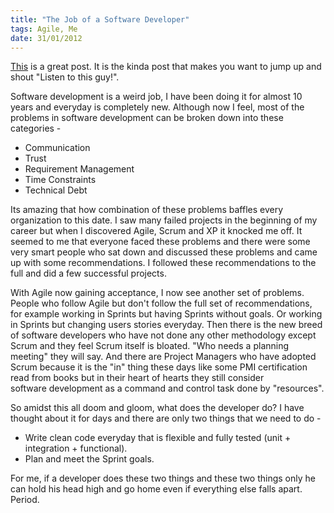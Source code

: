 ```yaml
--- 
title: "The Job of a Software Developer"
tags: Agile, Me
date: 31/01/2012
---
```


[This](http://www.quora.com/Engineering-Management/Why-are-software-development-task-estimations-regularly-off-by-a-factor-of-2-3) is a great post. It is the kinda post that makes you want to jump up and shout "Listen to this guy!".

Software development is a weird job, I have been doing it for almost 10 years and everyday is completely new. Although now I feel, most of the problems in software development can be broken down into these categories -
- Communication
- Trust
- Requirement Management
- Time Constraints
- Technical Debt

Its amazing that how combination of these problems baffles every organization to this date. I saw many failed projects in the beginning of my career but when I discovered Agile, Scrum and XP it knocked me off. It seemed to me that everyone faced these problems and there were some very smart people who sat down and discussed these problems and came up with some recommendations. I followed these recommendations to the full and did a few successful projects.

With Agile now gaining acceptance, I now see another set of problems. People who follow Agile but don't follow the full set of recommendations, for example working in Sprints but having Sprints without goals. Or working in Sprints but changing users stories everyday. Then there is the new breed of software developers who have not done any other methodology except Scrum and they feel Scrum itself is bloated. "Who needs a planning meeting" they will say. And there are Project Managers who have adopted Scrum because it is the "in" thing these days like some PMI certification read from books but in their heart of hearts they still consider software development as a command and control task done by "resources".

So amidst this all doom and gloom, what does the developer do? I have thought about it for days and there are only two things that we need to do -

- Write clean code everyday that is flexible and fully tested (unit + integration + functional).
- Plan and meet the Sprint goals.

For me, if a developer does these two things and these two things only he can hold his head high and go home even if everything else falls apart. Period.